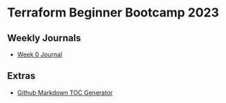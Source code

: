 # Terraform Beginner Bootcamp 2023

## Weekly Journals
- [Week 0 Journal](Journal/week0)

## Extras
- [Github Markdown TOC Generator](https://ecotrust-canada.github.io/markdown-toc/)
